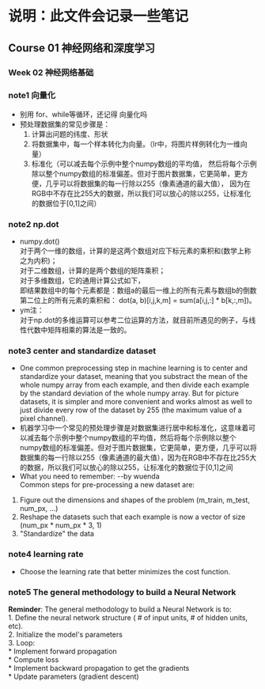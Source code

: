 # 说明：此文件会记录一些笔记    </br>

## Course 01 神经网络和深度学习    </br>

### Week 02 神经网络基础    </br>

### note1 向量化    </br>
* 别用 for、while等循环，还记得 向量化吗
* 预处理数据集的常见步骤是：    </br>
  1. 计算出问题的纬度、形状    </br>
  2. 将数据集中，每一个样本转化为向量。（lr中，将图片样例转化为一维向量）    </br>
  3. 标准化（可以减去每个示例中整个numpy数组的平均值， 然后将每个示例除以整个numpy数组的标准偏差。但对于图片数据集，它更简单，更方便，几乎可以将数据集的每一行除以255（像素通道的最大值）， 因为在RGB中不存在比255大的数据，所以我们可以放心的除以255，让标准化的数据位于[0,1]之间）    </br>

### note2 np.dot    </br>

* numpy.dot()          </br>
对于两个一维的数组，计算的是这两个数组对应下标元素的乘积和(数学上称之为内积)；    </br>
对于二维数组，计算的是两个数组的矩阵乘积；       </br>
对于多维数组，它的通用计算公式如下，      </br>
即结果数组中的每个元素都是：数组a的最后一维上的所有元素与数组b的倒数第二位上的所有元素的乘积和： dot(a, b)[i,j,k,m] = sum(a[i,j,:] * b[k,:,m])。    </br>
* ym注：         </br>
对于np.dot的多维运算可以参考二位运算的方法，就目前所遇见的例子，与线性代数中矩阵相乘的算法是一致的。    </br>
### note3 center and standardize dataset    </br> 
* One common preprocessing step in machine learning is to center and standardize your dataset, meaning that you substract the mean of the whole numpy array from each example, and then divide each example by the standard deviation of the whole numpy array. But for picture datasets, it is simpler and more convenient and works almost as well to just divide every row of the dataset by 255 (the maximum value of a pixel channel).
* 机器学习中一个常见的预处理步骤是对数据集进行居中和标准化，这意味着可以减去每个示例中整个numpy数组的平均值，然后将每个示例除以整个numpy数组的标准偏差。但对于图片数据集，它更简单，更方便，几乎可以将数据集的每一行除以255（像素通道的最大值），因为在RGB中不存在比255大的数据，所以我们可以放心的除以255，让标准化的数据位于[0,1]之间
* What you need to remember: --by wuenda     </br> 
Common steps for pre-processing a new dataset are:
1. Figure out the dimensions and shapes of the problem (m_train, m_test, num_px, ...)    </br> 
2. Reshape the datasets such that each example is now a vector of size (num_px * num_px * 3, 1)    </br> 
3. "Standardize" the data    </br> 

### note4 learning rate    </br>
* Choose the learning rate that better minimizes the cost function.    </br>
### note5 The general methodology to build a Neural Network    </br>
**Reminder**: The general methodology to build a Neural Network is to:    </br>
    1. Define the neural network structure ( # of input units,  # of hidden units, etc).     </br>
    2. Initialize the model's parameters    </br>
    3. Loop:    </br>
        * Implement forward propagation    </br>
        * Compute loss    </br>
        * Implement backward propagation to get the gradients    </br>
        * Update parameters (gradient descent)    </br>
